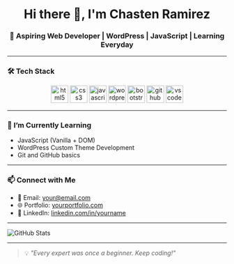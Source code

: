 <h1 align="center">Hi there 👋, I'm Chasten Ramirez</h1>
<h3 align="center">🚀 Aspiring Web Developer | WordPress | JavaScript | Learning Everyday</h3>

---

### 🛠️ Tech Stack
<p align="center">
  <img src="https://cdn.jsdelivr.net/gh/devicons/devicon/icons/html5/html5-original.svg" height="40" alt="html5"/>
  <img src="https://cdn.jsdelivr.net/gh/devicons/devicon/icons/css3/css3-original.svg" height="40" alt="css3"/>
  <img src="https://cdn.jsdelivr.net/gh/devicons/devicon/icons/javascript/javascript-original.svg" height="40" alt="javascript"/>
  <img src="https://cdn.jsdelivr.net/gh/devicons/devicon/icons/wordpress/wordpress-original.svg" height="40" alt="wordpress"/>
  <img src="https://cdn.jsdelivr.net/gh/devicons/devicon/icons/bootstrap/bootstrap-original.svg" height="40" alt="bootstrap"/>
  <img src="https://cdn.jsdelivr.net/gh/devicons/devicon/icons/github/github-original.svg" height="40" alt="github"/>
  <img src="https://cdn.jsdelivr.net/gh/devicons/devicon/icons/vscode/vscode-original.svg" height="40" alt="vscode"/>
</p>

---

### 🌱 I’m Currently Learning
- JavaScript (Vanilla + DOM)
- WordPress Custom Theme Development
- Git and GitHub basics

---

### 📫 Connect with Me
- 📧 Email: your@email.com  
- 🌐 Portfolio: [yourportfolio.com](https://yourportfolio.com)  
- 💼 LinkedIn: [linkedin.com/in/yourname](https://linkedin.com/in/yourname)

---

![GitHub Stats](https://github-readme-stats.vercel.app/api?username=chastenr&show_icons=true&theme=tokyonight)

---

> 💡 *"Every expert was once a beginner. Keep coding!"*
